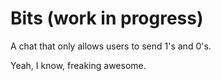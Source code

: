 # Bits (work in progress)
A chat that only allows users to send 1's and 0's.

Yeah, I know, freaking awesome.
